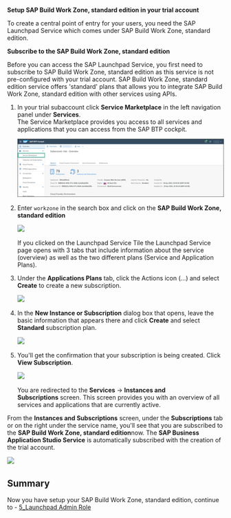 **Setup SAP Build Work Zone, standard edition in your trial account**

To create a central point of entry for your users, you need the SAP Launchpad Service which comes under SAP Build Work Zone, standard edition.

**Subscribe to the SAP Build Work Zone, standard edition**

Before you can access the SAP Launchpad Service, you first need to subscribe to SAP Build Work Zone, standard edition as this service is not pre-configured with your trial account. SAP Build Work Zone, standard edition service offers 'standard' plans that allows you to integrate SAP Build Work Zone, standard edition with other services using APIs.


1. In your trial subaccount click **Service Marketplace** in the left navigation panel under **Services**.<br>
The Service Marketplace provides you access to all services and applications that you can access from the SAP BTP cockpit.

     ![](https://github.com/SAP-samples/teched2023-XP162/blob/main/Exercises/Images/Service_marketplace.png)
        

2. Enter <code>workzone</code> in the search box and click on the **SAP Build Work Zone, standard edition**

     ![](../images/Find_launchpad.png)

     If you clicked on the Launchpad Service Tile the Launchpad Service page opens with 3 tabs that include information about the service (overview) as well as the two different plans (Service and Application Plans).

3. Under the **Applications Plans** tab, click the Actions icon (&hellip;) and select **Create** to create a new subscription.

    ![](../images/Create_subscription.png)


4. In the **New Instance or Subscription** dialog box that opens, leave the basic information that appears there and click **Create** and select **Standard** subscription plan.

     ![](../images/Create.png)


5. You'll get the confirmation that your subscription is being created. Click <strong>View Subscription</strong>.</p>


    ![](../images/View_subscription.png)


     You are redirected to the <strong>Services</strong>&nbsp;-&gt;&nbsp;<strong>Instances and Subscriptions</strong>&nbsp;screen. This screen provides you with an overview of all services and applications that are currently active.


From the&nbsp;<strong>Instances and Subscriptions</strong>&nbsp;screen, under the&nbsp;<strong>Subscriptions</strong> tab or on the right under the service name, you'll see that you are subscribed to the <strong>SAP Build Work Zone, standard edition</strong>now. The <strong>SAP Business Application Studio Service</strong> is automatically subscribed with the creation of the trial account.</p>

![](../images/Subscribed.png)

## Summary

Now you have setup your SAP Build Work Zone, standard edition, continue to - [5_Launchpad Admin Role](https://github.com/SAP-samples/teched2023-XP162/blob/main/Exercises/2_Setup/5_Launchpad%20Admin%20Role.md)
